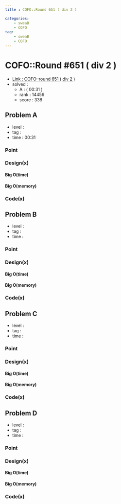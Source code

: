 ```yaml
---
title : COFO::Round 651 ( div 2 )

categories:
    - sweaB
    - COFO
tag:
    - sweaB
    - COFO
---
```

# COFO::Round #651 ( div 2 )
- [Link : COFO::round 651 ( div 2 )](https://codeforces.com/contest/1370)
- solved : 
  - A :  ( 00:31 )
  - rank : 14459
  - score : 338

## Problem A

- level :
- tag :
- time : 00:31

### Point

### Design(x)

#### Big O(time)

#### Big O(memory)

### Code(x)

## Problem B

- level :
- tag :
- time :

### Point

### Design(x)

#### Big O(time)

#### Big O(memory)

### Code(x)

## Problem C

- level :
- tag :
- time :

### Point

### Design(x)

#### Big O(time)

#### Big O(memory)

### Code(x)

## Problem D

- level :
- tag :
- time :

### Point

### Design(x)

#### Big O(time)

#### Big O(memory)

### Code(x)

